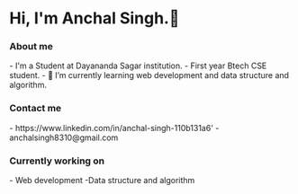 ### <h1 background colour="purple">Hi, I'm Anchal Singh.👋</h1>
<h3> About me </h3>
- I'm a Student at Dayananda Sagar institution.
- First year Btech CSE student.
- 🌱 I’m currently learning web development and data structure and algorithm.

<h3> Contact me </h3>
-  https://www.linkedin.com/in/anchal-singh-110b131a6'
-  anchalsingh8310@gmail.com

<h3> Currently working on </h3>
- Web development
-Data structure and algorithm 
